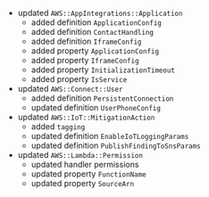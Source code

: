 - updated `AWS::AppIntegrations::Application`
  - added definition `ApplicationConfig`
  - added definition `ContactHandling`
  - added definition `IframeConfig`
  - added property `ApplicationConfig`
  - added property `IframeConfig`
  - added property `InitializationTimeout`
  - added property `IsService`
- updated `AWS::Connect::User`
  - added definition `PersistentConnection`
  - updated definition `UserPhoneConfig`
- updated `AWS::IoT::MitigationAction`
  - added `tagging`
  - updated definition `EnableIoTLoggingParams`
  - updated definition `PublishFindingToSnsParams`
- updated `AWS::Lambda::Permission`
  - updated handler permissions
  - updated property `FunctionName`
  - updated property `SourceArn`
